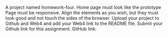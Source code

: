 A project named homework-four.
Home page must look like the prototype
Page must be responsive.
Align the elements as you wish, but they must look good and not touch the sides of the browser.
Upload your project to Github and Web4 and add your Web4 link to the README file.
Submit your Github link for this assignment.
GitHub link:

